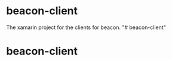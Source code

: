 # beacon-client
The xamarin project for the clients for beacon.
"# beacon-client" 
# beacon-client 
